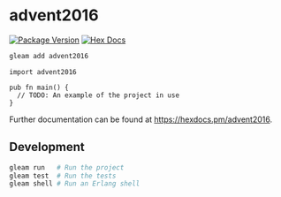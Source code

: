 # advent2016

[![Package Version](https://img.shields.io/hexpm/v/advent2016)](https://hex.pm/packages/advent2016)
[![Hex Docs](https://img.shields.io/badge/hex-docs-ffaff3)](https://hexdocs.pm/advent2016/)

```sh
gleam add advent2016
```
```gleam
import advent2016

pub fn main() {
  // TODO: An example of the project in use
}
```

Further documentation can be found at <https://hexdocs.pm/advent2016>.

## Development

```sh
gleam run   # Run the project
gleam test  # Run the tests
gleam shell # Run an Erlang shell
```
